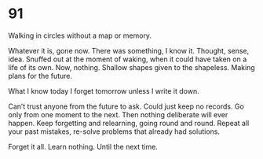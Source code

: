 # 91

Walking in circles without a map or memory.

Whatever it is, gone now. There was something, I know it. Thought, sense, idea. Snuffed out at the moment of waking, when it could have taken on a life of its own. Now, nothing. Shallow shapes given to the shapeless. Making plans for the future.

What I know today I forget tomorrow unless I write it down. 

Can’t trust anyone from the future to ask. Could just keep no records. Go only from one moment to the next. Then nothing deliberate will ever happen. Keep forgetting and relearning, going round and round. Repeat all your past mistakes, re-solve problems that already had solutions. 

Forget it all. Learn nothing. Until the next time. 